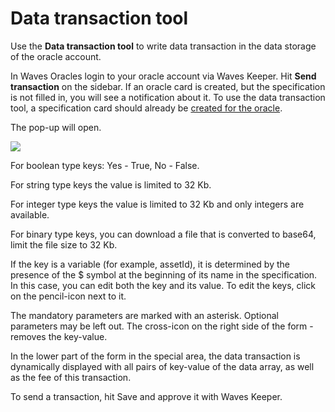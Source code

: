 # Data transaction tool

Use the **Data transaction tool** to write data transaction in the data storage of the oracle account.

In Waves Oracles login to your oracle account via Waves Keeper. Hit **Send transaction** on the sidebar. If an oracle card is created, but the specification is not filled in, you will see a notification about it. To use the data transaction tool, a specification card should already be [created for the oracle](/waves-oracles/create-an-oracle-card-with-waves-oracle.md).

The pop-up will open.

![](/waves-oracles/img/data_transaction_tool.png)

For boolean type keys: Yes - True, No - False.

For string type keys the value is limited to 32 Kb.

For integer type keys the value is limited to 32 Kb and only integers are available.

For binary type keys, you can download a file that is converted to base64, limit the file size to 32 Kb.

If the key is a variable (for example, assetId), it is determined by the presence of the $ symbol at the beginning of its name in the specification. In this case, you can edit both the key and its value. To edit the keys, click on the pencil-icon next to it.

The mandatory parameters are marked with an asterisk. Optional parameters may be left out. The cross-icon on the right side of the form - removes the key-value.

In the lower part of the form in the special area, the data transaction is dynamically displayed with all pairs of key-value of the data array, as well as the fee of this transaction.

To send a transaction, hit Save and approve it with Waves Keeper.